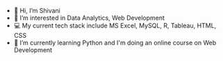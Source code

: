 - 👋 Hi, I’m Shivani
- 👀 I’m interested in Data Analytics, Web Development
- 💻 My current tech stack include MS Excel, MySQL, R, Tableau, HTML, CSS
- 🌱 I’m currently learning Python and I'm doing an online course on Web Development 


<!---
- 💞️ I’m looking to collaborate on ...
- 📫 How to reach me ...
shivani8136/shivani8136 is a ✨ special ✨ repository because its `README.md` (this file) appears on your GitHub profile.
You can click the Preview link to take a look at your changes.
--->
